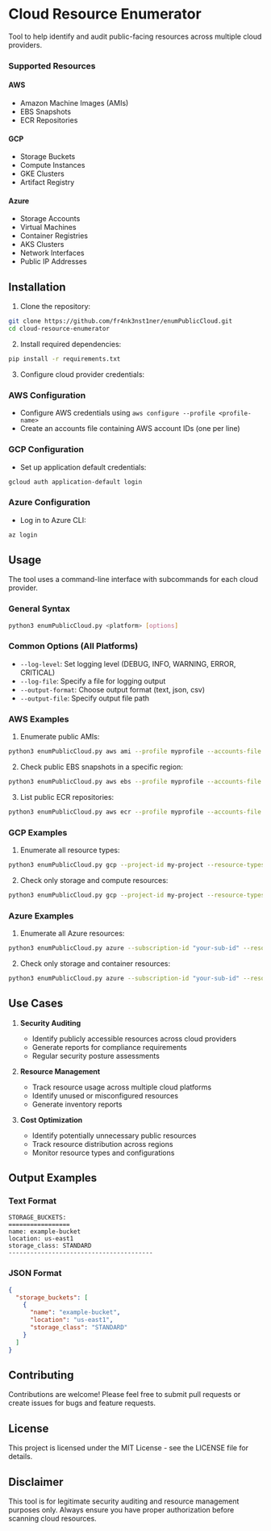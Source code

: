# Cloud Resource Enumerator

Tool to help identify and audit public-facing resources across multiple cloud providers.

### Supported Resources

#### AWS
- Amazon Machine Images (AMIs)
- EBS Snapshots
- ECR Repositories

#### GCP
- Storage Buckets
- Compute Instances
- GKE Clusters
- Artifact Registry

#### Azure
- Storage Accounts
- Virtual Machines
- Container Registries
- AKS Clusters
- Network Interfaces
- Public IP Addresses

## Installation

1. Clone the repository:

```bash
git clone https://github.com/fr4nk3nst1ner/enumPublicCloud.git
cd cloud-resource-enumerator
```

2. Install required dependencies:

```bash
pip install -r requirements.txt
```

3. Configure cloud provider credentials:

### AWS Configuration
- Configure AWS credentials using `aws configure --profile <profile-name>`
- Create an accounts file containing AWS account IDs (one per line)

### GCP Configuration
- Set up application default credentials:

```bash
gcloud auth application-default login
```

### Azure Configuration
- Log in to Azure CLI:

```bash
az login
```

## Usage

The tool uses a command-line interface with subcommands for each cloud provider.

### General Syntax
```bash
python3 enumPublicCloud.py <platform> [options]
```

### Common Options (All Platforms)
- `--log-level`: Set logging level (DEBUG, INFO, WARNING, ERROR, CRITICAL)
- `--log-file`: Specify a file for logging output
- `--output-format`: Choose output format (text, json, csv)
- `--output-file`: Specify output file path

### AWS Examples

1. Enumerate public AMIs:

```bash
python3 enumPublicCloud.py aws ami --profile myprofile --accounts-file accounts.txt
```

2. Check public EBS snapshots in a specific region:

```bash
python3 enumPublicCloud.py aws ebs --profile myprofile --accounts-file accounts.txt --region us-east-1
```

3. List public ECR repositories:

```bash
python3 enumPublicCloud.py aws ecr --profile myprofile --accounts-file accounts.txt --output-format json
```

### GCP Examples

1. Enumerate all resource types:

```bash
python3 enumPublicCloud.py gcp --project-id my-project --resource-types all
```

2. Check only storage and compute resources:

```bash
python3 enumPublicCloud.py gcp --project-id my-project --resource-types storage compute --output-format csv
```

### Azure Examples

1. Enumerate all Azure resources:

```bash
python3 enumPublicCloud.py azure --subscription-id "your-sub-id" --resource-types all
```

2. Check only storage and container resources:

```bash
python3 enumPublicCloud.py azure --subscription-id "your-sub-id" --resource-types storage acr
```

## Use Cases

1. **Security Auditing**
   - Identify publicly accessible resources across cloud providers
   - Generate reports for compliance requirements
   - Regular security posture assessments

2. **Resource Management**
   - Track resource usage across multiple cloud platforms
   - Identify unused or misconfigured resources
   - Generate inventory reports

3. **Cost Optimization**
   - Identify potentially unnecessary public resources
   - Track resource distribution across regions
   - Monitor resource types and configurations

## Output Examples

### Text Format
```text
STORAGE_BUCKETS:
=================
name: example-bucket
location: us-east1
storage_class: STANDARD
----------------------------------------
```

### JSON Format
```json
{
  "storage_buckets": [
    {
      "name": "example-bucket",
      "location": "us-east1",
      "storage_class": "STANDARD"
    }
  ]
}
```

## Contributing

Contributions are welcome! Please feel free to submit pull requests or create issues for bugs and feature requests.

## License

This project is licensed under the MIT License - see the LICENSE file for details.

## Disclaimer

This tool is for legitimate security auditing and resource management purposes only. Always ensure you have proper authorization before scanning cloud resources. 
